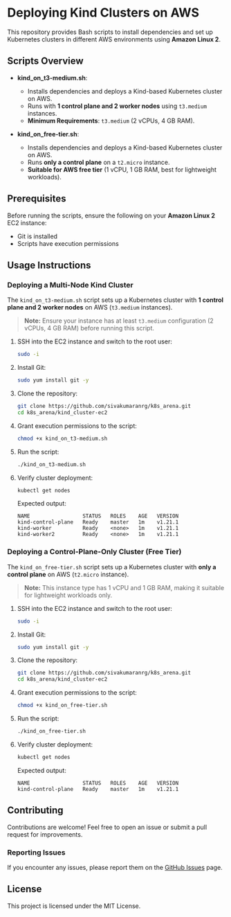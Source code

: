 # Deploying Kind Clusters on AWS

This repository provides Bash scripts to install dependencies and set up Kubernetes clusters in different AWS environments using **Amazon Linux 2**.

## Scripts Overview

- **kind_on_t3-medium.sh**:  
    - Installs dependencies and deploys a Kind-based Kubernetes cluster on AWS.  
    - Runs with **1 control plane and 2 worker nodes** using `t3.medium` instances.  
    - **Minimum Requirements**: `t3.medium` (2 vCPUs, 4 GB RAM).  

- **kind_on_free-tier.sh**:  
    - Installs dependencies and deploys a Kind-based Kubernetes cluster on AWS.  
    - Runs **only a control plane** on a `t2.micro` instance.  
    - **Suitable for AWS free tier** (1 vCPU, 1 GB RAM, best for lightweight workloads).  

## Prerequisites

Before running the scripts, ensure the following on your **Amazon Linux 2** EC2 instance:

- Git is installed
- Scripts have execution permissions

## Usage Instructions

### Deploying a Multi-Node Kind Cluster

The `kind_on_t3-medium.sh` script sets up a Kubernetes cluster with **1 control plane and 2 worker nodes** on AWS (`t3.medium` instances).

> **Note:** Ensure your instance has at least `t3.medium` configuration (2 vCPUs, 4 GB RAM) before running this script.

1. SSH into the EC2 instance and switch to the root user:
    ```bash
    sudo -i
    ```
2. Install Git:
    ```bash
    sudo yum install git -y
    ```
3. Clone the repository:
    ```bash
    git clone https://github.com/sivakumaranrg/k8s_arena.git
    cd k8s_arena/kind_cluster-ec2
    ```
4. Grant execution permissions to the script:
    ```bash
    chmod +x kind_on_t3-medium.sh
    ```
5. Run the script:
    ```bash
    ./kind_on_t3-medium.sh
    ```
6. Verify cluster deployment:
    ```bash
    kubectl get nodes
    ```
    Expected output:
    ```
    NAME                 STATUS   ROLES    AGE   VERSION
    kind-control-plane   Ready    master   1m    v1.21.1
    kind-worker          Ready    <none>   1m    v1.21.1
    kind-worker2         Ready    <none>   1m    v1.21.1
    ```

### Deploying a Control-Plane-Only Cluster (Free Tier)

The `kind_on_free-tier.sh` script sets up a Kubernetes cluster with **only a control plane** on AWS (`t2.micro` instance).

> **Note:** This instance type has 1 vCPU and 1 GB RAM, making it suitable for lightweight workloads only.

1. SSH into the EC2 instance and switch to the root user:
    ```bash
    sudo -i
    ```
2. Install Git:
    ```bash
    sudo yum install git -y
    ```
3. Clone the repository:
    ```bash
    git clone https://github.com/sivakumaranrg/k8s_arena.git
    cd k8s_arena/kind_cluster-ec2
    ```
4. Grant execution permissions to the script:
    ```bash
    chmod +x kind_on_free-tier.sh
    ```
5. Run the script:
    ```bash
    ./kind_on_free-tier.sh
    ```
6. Verify cluster deployment:
    ```bash
    kubectl get nodes
    ```
    Expected output:
    ```
    NAME                 STATUS   ROLES    AGE   VERSION
    kind-control-plane   Ready    master   1m    v1.21.1
    ```

## Contributing

Contributions are welcome! Feel free to open an issue or submit a pull request for improvements.

### Reporting Issues

If you encounter any issues, please report them on the [GitHub Issues](https://github.com/sivakumaranrg/k8s_arena/issues) page.

## License

This project is licensed under the MIT License.
